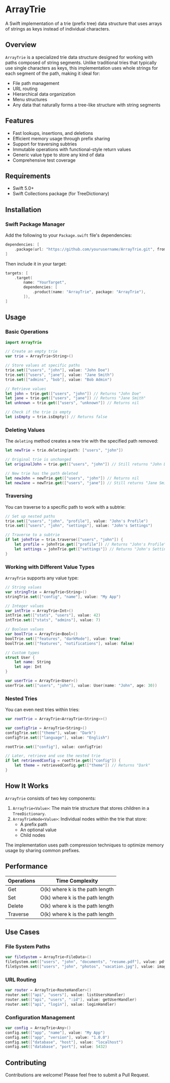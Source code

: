 # ArrayTrie

A Swift implementation of a trie (prefix tree) data structure that uses arrays of strings as keys instead of individual characters.

## Overview

`ArrayTrie` is a specialized trie data structure designed for working with paths composed of string segments. Unlike traditional tries that typically use single characters as keys, this implementation uses whole strings for each segment of the path, making it ideal for:

- File path management
- URL routing
- Hierarchical data organization
- Menu structures
- Any data that naturally forms a tree-like structure with string segments

## Features

- Fast lookups, insertions, and deletions
- Efficient memory usage through prefix sharing
- Support for traversing subtries
- Immutable operations with functional-style return values
- Generic value type to store any kind of data
- Comprehensive test coverage

## Requirements

- Swift 5.0+
- Swift Collections package (for TreeDictionary)

## Installation

### Swift Package Manager

Add the following to your `Package.swift` file's dependencies:

```swift
dependencies: [
    .package(url: "https://github.com/yourusername/ArrayTrie.git", from: "1.0.0"),
]
```

Then include it in your target:

```swift
targets: [
    .target(
        name: "YourTarget",
        dependencies: [
            .product(name: "ArrayTrie", package: "ArrayTrie"),
        ]),
]
```

## Usage

### Basic Operations

```swift
import ArrayTrie

// Create an empty trie
var trie = ArrayTrie<String>()

// Store values at specific paths
trie.set(["users", "john"], value: "John Doe")
trie.set(["users", "jane"], value: "Jane Smith")
trie.set(["admins", "bob"], value: "Bob Admin")

// Retrieve values
let john = trie.get(["users", "john"]) // Returns "John Doe"
let jane = trie.get(["users", "jane"]) // Returns "Jane Smith"
let unknown = trie.get(["users", "unknown"]) // Returns nil

// Check if the trie is empty
let isEmpty = trie.isEmpty() // Returns false
```

### Deleting Values

The `deleting` method creates a new trie with the specified path removed:

```swift
let newTrie = trie.deleting(path: ["users", "john"])

// Original trie is unchanged
let originalJohn = trie.get(["users", "john"]) // Still returns "John Doe"

// New trie has the path deleted
let newJohn = newTrie.get(["users", "john"]) // Returns nil
let newJane = newTrie.get(["users", "jane"]) // Still returns "Jane Smith"
```

### Traversing

You can traverse to a specific path to work with a subtrie:

```swift
// Set up nested paths
trie.set(["users", "john", "profile"], value: "John's Profile")
trie.set(["users", "john", "settings"], value: "John's Settings")

// Traverse to a subtrie
if let johnTrie = trie.traverse(["users", "john"]) {
    let profile = johnTrie.get(["profile"]) // Returns "John's Profile"
    let settings = johnTrie.get(["settings"]) // Returns "John's Settings"
}
```

### Working with Different Value Types

`ArrayTrie` supports any value type:

```swift
// String values
var stringTrie = ArrayTrie<String>()
stringTrie.set(["config", "name"], value: "My App")

// Integer values
var intTrie = ArrayTrie<Int>()
intTrie.set(["stats", "users"], value: 42)
intTrie.set(["stats", "admins"], value: 7)

// Boolean values
var boolTrie = ArrayTrie<Bool>()
boolTrie.set(["features", "darkMode"], value: true)
boolTrie.set(["features", "notifications"], value: false)

// Custom types
struct User {
    let name: String
    let age: Int
}

var userTrie = ArrayTrie<User>()
userTrie.set(["users", "john"], value: User(name: "John", age: 30))
```

### Nested Tries

You can even nest tries within tries:

```swift
var rootTrie = ArrayTrie<ArrayTrie<String>>()

var configTrie = ArrayTrie<String>()
configTrie.set(["theme"], value: "Dark")
configTrie.set(["language"], value: "English")

rootTrie.set(["config"], value: configTrie)

// Later, retrieve and use the nested trie
if let retrievedConfig = rootTrie.get(["config"]) {
    let theme = retrievedConfig.get(["theme"]) // Returns "Dark"
}
```

## How It Works

`ArrayTrie` consists of two key components:

1. `ArrayTrie<Value>`: The main trie structure that stores children in a `TreeDictionary`.
2. `ArrayTrieNode<Value>`: Individual nodes within the trie that store:
   - A prefix path
   - An optional value
   - Child nodes

The implementation uses path compression techniques to optimize memory usage by sharing common prefixes.

## Performance

Operations | Time Complexity
-----------|----------------
Get        | O(k) where k is the path length
Set        | O(k) where k is the path length
Delete     | O(k) where k is the path length
Traverse   | O(k) where k is the path length

## Use Cases

### File System Paths

```swift
var fileSystem = ArrayTrie<FileData>()
fileSystem.set(["users", "john", "documents", "resume.pdf"], value: pdfData)
fileSystem.set(["users", "john", "photos", "vacation.jpg"], value: imageData)
```

### URL Routing

```swift
var router = ArrayTrie<RouteHandler>()
router.set(["api", "users"], value: listUsersHandler)
router.set(["api", "users", ":id"], value: getUserHandler)
router.set(["api", "login"], value: loginHandler)
```

### Configuration Management

```swift
var config = ArrayTrie<Any>()
config.set(["app", "name"], value: "My App")
config.set(["app", "version"], value: "1.0.0")
config.set(["database", "host"], value: "localhost")
config.set(["database", "port"], value: 5432)
```

## Contributing

Contributions are welcome! Please feel free to submit a Pull Request.
